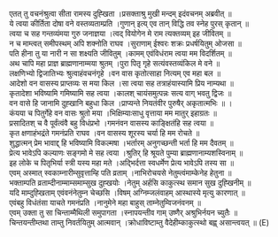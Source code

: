 

  
एतत् तु वचनंश्रुत्वा सीता रामस्य दुह्खिता ।प्रसक्ताश्रु मुखी मन्दम् इदंवचनम् अब्रवीत्  ॥   
ये त्वया कीर्तिता दोषा वने वस्तव्यताम्प्रति ।गुणान् इत्य् एव तान् विद्धि तव स्नेह पुरस् कृतान्  ॥   
त्वया च सह गन्तव्यंमया गुरु जनाज्ञया ।त्वद् वियोगेन मे राम त्यक्तव्यम् इह जीवितम्  ॥   
न च माम्त्वत् समीपस्थम् अपि शक्नोति राघव ।सुराणाम् ईश्वरः शक्रः प्रधर्षयितुम् ओजसा  ॥   
पति हीना तु या नारी न सा शक्ष्यति जीवितुम् ।कामम् एवंविधंराम त्वया मम विदर्शितम्  ॥   
अथ चापि महा प्राज्ञ ब्राह्मणानाम्मया श्रुतम् ।पुरा पितृ गृहे सत्यंवस्तव्यंकिल मे वने  ॥   
लक्षणिभ्यो द्विजातिभ्यः श्रुत्वाहंवचनंगृहे ।वन वास कृतोत्साहा नित्यम् एव महा बल  ॥   
आदेशो वन वासस्य प्राप्तव्यः स मया किल ।सा त्वया सह तत्राहंयास्यामि प्रिय नाम्यथा  ॥   
कृतादेशा भविष्यामि गमिष्यामि सह त्वया ।कालश् चायंसमुत्पन्नः सत्य वाग् भवतु द्विजः  ॥   
वन वासे हि जानामि दुह्खानि बहुधा किल ।प्राप्यन्ते नियतंवीर पुरुषैर् अकृतात्मभिः  ॥ ।  
कंयया च पितुर्गेहे वन वासः श्रुतो मया ।भिक्षिम्याःसाधु वृत्ताया मम मातुर् इहाग्रतः  ॥   
प्रसादितश् च वै पूर्वंत्वंवै बहु विधंप्रभो ।गमनंवन वासस्य काङ्क्षितंहि सह त्वया  ॥   
कृत क्षणाहंभद्रंते गमनंप्रति राघव ।वन वासस्य शूरस्य चर्या हि मम रोचते  ॥   
शुद्धात्मन् प्रेम भावाद्द् हि भविष्यामि विकल्मषा ।भर्तारम् अनुगच्छन्ती भर्ता हि मम दैवतम्  ॥   
प्रेत्य भावेऽपि कल्याणः सङ्गमो मे सह त्वया ।श्रुतिर् हि श्रूयते पुम्या ब्राह्मणानाम्यशस्विनाम्  ॥   
इह लोके च पितृभिर्या स्त्री यस्य महा मते ।अद्भिर्दत्ता स्वधर्मेण प्रेत्य भावेऽपि तस्य सा  ॥   
एवम् अस्मात् स्वकाम्नारीम्सुवृत्ताम्हि पति व्रताम् ।नाभिरोचयसे नेतुम्त्वंमाम्केनेह हेतुना  ॥   
भक्ताम्पति व्रताम्दीनाम्माम्समाम्सुख दुह्खयोः ।नेतुम् अर्हसि काकुत्स्थ समान सुख दुह्खिनीम्  ॥   
यदि माम्दुह्खिताम् एवंवनंनेतुम्न चेच्छसि ।विषम् अग्निम्जलंवाहम् आस्थास्ये मृत्यु कारणात्  ॥   
एवंबहु विधंतंसा याचते गमनंप्रति ।नानुमेने महा बाहुस् ताम्नेतुम्विजनंवनम्  ॥   
एवम् उक्ता तु सा चिन्ताम्मैथिली समुपागता ।स्नापयन्तीव गाम् उष्णैर् अश्रुभिर्नयन च्युतैः  ॥   
चिन्तयन्तीम्तथा ताम्तु निवर्तयितुम् आत्मवान् ।क्रोधाविष्टाम्तु वैदेहीम्काकुत्स्थो बह्व् असान्त्वयत्  ॥ (E)  
